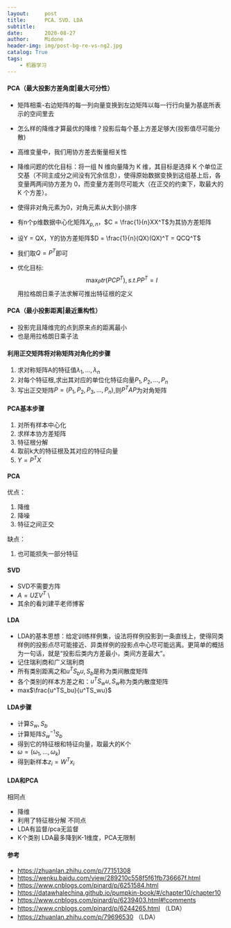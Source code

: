 ```yaml
---
layout:     post
title:      PCA、SVD、LDA
subtitle:   
date:       2020-08-27
author:     Midone
header-img: img/post-bg-re-vs-ng2.jpg
catalog: True
tags:
    - 机器学习
---
```



#### PCA（最大投影方差角度|最大可分性）

- 矩阵相乘-右边矩阵的每一列向量变换到左边矩阵以每一行行向量为基底所表示的空间里去
- 怎么样的降维才算最优的降维？投影后每个基上方差足够大(投影值尽可能分散)
- 高维变量中，我们用协方差去衡量相关性
- 降维问题的优化目标：将一组 N 维向量降为 K 维，其目标是选择 K 个单位正交基（不同主成分之间没有冗余信息），使得原始数据变换到这组基上后，各变量两两间协方差为 0，而变量方差则尽可能大（在正交的约束下，取最大的 K 个方差）。
- 使得非对角元素为0，对角元素从大到小排序
- 有n个p维数据中心化矩阵$X_{p,n}$，$C = \frac{1}{n}XX^T$为其协方差矩阵
- 设Y = QX，Y的协方差矩阵$D = \frac{1}{n}(QX)(QX)^T = QCQ^T$
- 我们取$Q = P^T$即可

- 优化目标: $$\max_P tr(PCP^T),s.t. PP^T = I$$
用拉格朗日乘子法求解可推出特征根的定义
#### PCA（最小投影距离|最近重构性）
- 投影完且降维完的点到原来点的距离最小
- 也是用拉格朗日乘子法


#### 利用正交矩阵将对称矩阵对角化的步骤
1. 求对称矩阵A的特征值$\lambda_1,\dots,\lambda_n$
2. 对每个特征根,求出其对应的单位化特征向量$P_1,P_2,\dots,P_n$
3. 写出正交矩阵$P = (P_1,P_2,P_3,\dots,P_n)$,则$P^TAP$为对角矩阵


#### PCA基本步骤
1. 对所有样本中心化
2. 求样本协方差矩阵
3. 特征根分解
4. 取前k大的特征根及其对应的特征向量
5. $Y = P^TX$

#### PCA
优点：
1. 降维
2. 降噪
3. 特征之间正交

缺点：
1. 也可能损失一部分特征

#### SVD
- SVD不需要方阵
- $A = U\Sigma V^T$ \
- 其余的看刘建平老师博客

#### LDA
- LDA的基本思想：给定训练样例集，设法将样例投影到一条直线上，使得同类样例的投影点尽可能接近、异类样例的投影点中心尽可能远离。更简单的概括为一句话，就是“投影后类内方差最小，类间方差最大”。
- 记住瑞利商和广义瑞利商
- 所有类别距离之和$u^TS_bu,S_b$是称为类间散度矩阵
- 各个类别的样本方差之和：$u^TS_wu,S_w$称为类内散度矩阵
- max$\frac{u^TS_bu}{u^TS_wu}$

#### LDA步骤
- 计算$S_w,S_b$
- 计算矩阵$S_w^{-1}S_b$
- 得到它的特征根和特征向量，取最大的K个
- $\omega = (\omega_1,\dots,\omega_k)$
- 得到新样本$z_i = W^Tx_i$

#### LDA和PCA
相同点
- 降维
- 利用了特征根分解
不同点
- LDA有监督/pca无监督
- K个类别 LDA最多降到K-1维度，PCA无限制
#### 参考
- https://zhuanlan.zhihu.com/p/77151308
- https://wenku.baidu.com/view/289210c558f5f61fb736667f.html
- https://www.cnblogs.com/pinard/p/6251584.html
- https://datawhalechina.github.io/pumpkin-book/#/chapter10/chapter10
- https://www.cnblogs.com/pinard/p/6239403.html#!comments
- https://www.cnblogs.com/pinard/p/6244265.html （LDA）
- https://zhuanlan.zhihu.com/p/79696530 （LDA）
